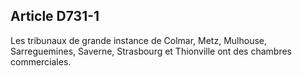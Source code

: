 Article D731-1
----
Les tribunaux de grande instance de Colmar, Metz, Mulhouse, Sarreguemines,
Saverne, Strasbourg et Thionville ont des chambres commerciales.
